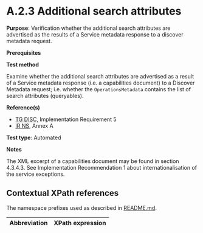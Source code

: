 # A.2.3 Additional search attributes

**Purpose**: Verification whether the additional search attributes are advertised as the results of a Service metadata response to a discover metadata request.

**Prerequisites**

**Test method**

Examine whether the additional search attributes are advertised as a result of a Service metadata response (i.e. a capabilities document) to a Discover Metadata request; i.e. whether the ```OperationsMetadata``` contains the list of search attributes (queryables).

**Reference(s)**

* [TG DISC](README.md#ref_TG_DISC), Implementation Requirement 5
* [IR NS](README.md#ref_IR_NS), Annex A

**Test type**: Automated

**Notes**

The XML excerpt of a capabilities document may be found in section 4.3.4.3. See Implementation Recommendation 1 about internationalisation of the service exceptions.


## Contextual XPath references

The namespace prefixes used as described in [README.md](README.md#namespaces).

Abbreviation                                               |  XPath expression
---------------------------------------------------------- | -------------------------------------------------------------------------
